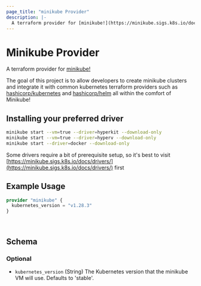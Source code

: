 ```yaml
---
page_title: "minikube Provider"
description: |-
  A terraform provider for [minikube!](https://minikube.sigs.k8s.io/docs/)
---
```


# Minikube Provider

A terraform provider for [minikube!](https://minikube.sigs.k8s.io/docs/)

The goal of this project is to allow developers to create minikube clusters and integrate it with common kubernetes terraform providers such as [hashicorp/kubernetes](https://registry.terraform.io/providers/hashicorp/kubernetes/2.12.1) and [hashicorp/helm](https://registry.terraform.io/providers/hashicorp/helm/2.6.0) all within the comfort of Minikube!

## Installing your preferred driver

```bash
minikube start --vm=true --driver=hyperkit --download-only
minikube start --vm=true --driver=hyperv --download-only
minikube start --driver=docker --download-only
```

Some drivers require a bit of prerequisite setup, so it's best to visit [https://minikube.sigs.k8s.io/docs/drivers/](https://minikube.sigs.k8s.io/docs/drivers/) first

## Example Usage

```terraform
provider "minikube" {
  kubernetes_version = "v1.28.3"
}
```
<br/><!-- schema generated by tfplugindocs -->
## Schema

### Optional

- `kubernetes_version` (String) The Kubernetes version that the minikube VM will use. Defaults to 'stable'.

